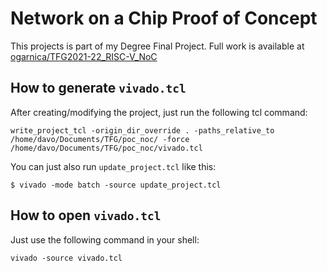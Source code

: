 # Network on a Chip Proof of Concept
This projects is part of my Degree Final Project. Full work is available at [ogarnica/TFG2021-22_RISC-V_NoC](https://github.com/ogarnica/TFG2021-22_RISC-V_NoC)

## How to generate `vivado.tcl`

After creating/modifying the project, just run the following tcl command:
```
write_project_tcl -origin_dir_override . -paths_relative_to /home/davo/Documents/TFG/poc_noc/ -force /home/davo/Documents/TFG/poc_noc/vivado.tcl
```

You can just also run `update_project.tcl` like this:
```
$ vivado -mode batch -source update_project.tcl
```

## How to open `vivado.tcl`
Just use the following command in your shell:
```
vivado -source vivado.tcl
```
